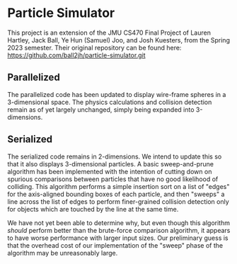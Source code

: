 # Particle Simulator

This project is an extension of the JMU CS470 Final Project of Lauren Hartley, Jack Ball, Ye Hun (Samuel) Joo, and Josh Kuesters, from the Spring 2023 semester. Their original repository can be found here: https://github.com/ball2jh/particle-simulator.git

## Parallelized
The parallelized code has been updated to display wire-frame spheres in a 3-dimensional space. The physics calculations and collision detection remain as of yet largely unchanged, simply being expanded into 3-dimensions.

## Serialized
The serialized code remains in 2-dimensions. We intend to update this so that it also displays 3-dimensional particles. A basic sweep-and-prune algorithm has been implemented with the intention of cutting down on spurious comparisons between particles that have no good likelihood of colliding. This algorithm performs a simple insertion sort on a list of "edges" for the axis-aligned bounding boxes of each particle, and then "sweeps" a line across the list of edges to perform finer-grained collision detection only for objects which are touched by the line at the same time.

We have not yet been able to determine why, but even though this algorithm *should* perform better than the brute-force comparison algorithm, it appears to have worse performance with larger input sizes. Our preliminary guess is that the overhead cost of our implementation of the "sweep" phase of the algorithm may be unreasonably large.